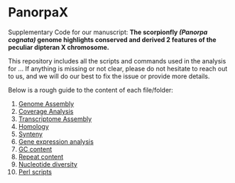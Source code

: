 # PanorpaX
Supplementary Code for our manuscript: **The scorpionfly *(Panorpa cognata)* genome highlights conserved and derived
2 features of the peculiar dipteran X chromosome.**

This repository includes all the scripts and commands used in the analysis for ... If anything is missing or not clear, please do not hesitate to reach out to us, and we will do our best to fix the issue or provide more details.

Below is a rough guide to the content of each file/folder:

1. [Genome Assembly](https://github.com/ClemLasne/PanorpaX/blob/main/Genome_assembly/genome_assembly_pipeline.md) 
2. [Coverage Analysis](https://github.com/ClemLasne/PanorpaX/blob/main/Coverage_analysis/coverage_pipeline.md)
3. [Transcriptome Assembly](https://github.com/ClemLasne/PanorpaX/blob/main/Transcriptome_assembly/Assembly_pipeline.md)
4. [Homology](https://github.com/ClemLasne/PanorpaX/tree/main/Homology)
5. [Synteny](https://github.com/ClemLasne/PanorpaX/tree/main/Synteny/synteny_pipeline.md)
6. [Gene expression analysis](https://github.com/ClemLasne/PanorpaX/tree/main/Gene_expression_analysis)
7. [GC content](https://github.com/ClemLasne/PanorpaX/blob/main/GC_content/GC_content.md)
8. [Repeat content](https://github.com/ClemLasne/PanorpaX/blob/main/Repeat_content/repeat_content.md)
9. [Nucleotide diversity](https://github.com/ClemLasne/PanorpaX/blob/main/nucleotide_diversity/Pixy_pipeline.md)
10. [Perl scripts](https://github.com/ClemLasne/PanorpaX/tree/main/Perl_scripts)
